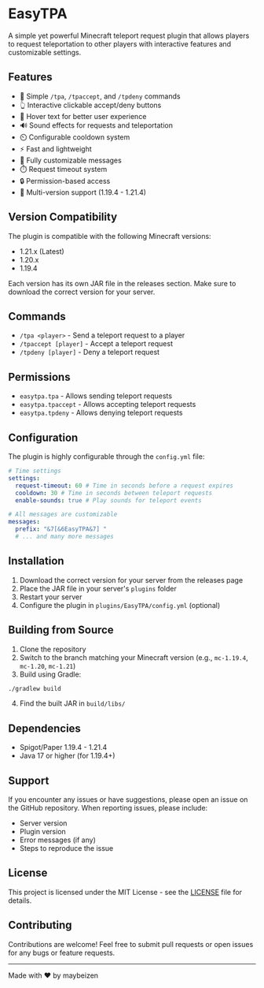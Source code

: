 # EasyTPA

A simple yet powerful Minecraft teleport request plugin that allows players to request teleportation to other players with interactive features and customizable settings.

## Features

- 🎯 Simple `/tpa`, `/tpaccept`, and `/tpdeny` commands
- 👆 Interactive clickable accept/deny buttons
- 💬 Hover text for better user experience
- 🔊 Sound effects for requests and teleportation
- ⏲️ Configurable cooldown system
- ⚡ Fast and lightweight
- 🎨 Fully customizable messages
- ⏱️ Request timeout system
- 🔒 Permission-based access
- 🔄 Multi-version support (1.19.4 - 1.21.4)

## Version Compatibility

The plugin is compatible with the following Minecraft versions:

- 1.21.x (Latest)
- 1.20.x
- 1.19.4

Each version has its own JAR file in the releases section. Make sure to download the correct version for your server.

## Commands

- `/tpa <player>` - Send a teleport request to a player
- `/tpaccept [player]` - Accept a teleport request
- `/tpdeny [player]` - Deny a teleport request

## Permissions

- `easytpa.tpa` - Allows sending teleport requests
- `easytpa.tpaccept` - Allows accepting teleport requests
- `easytpa.tpdeny` - Allows denying teleport requests

## Configuration

The plugin is highly configurable through the `config.yml` file:

```yaml
# Time settings
settings:
  request-timeout: 60 # Time in seconds before a request expires
  cooldown: 30 # Time in seconds between teleport requests
  enable-sounds: true # Play sounds for teleport events

# All messages are customizable
messages:
  prefix: "&7[&6EasyTPA&7] "
  # ... and many more messages
```

## Installation

1. Download the correct version for your server from the releases page
2. Place the JAR file in your server's `plugins` folder
3. Restart your server
4. Configure the plugin in `plugins/EasyTPA/config.yml` (optional)

## Building from Source

1. Clone the repository
2. Switch to the branch matching your Minecraft version (e.g., `mc-1.19.4`, `mc-1.20`, `mc-1.21`)
3. Build using Gradle:

```bash
./gradlew build
```

4. Find the built JAR in `build/libs/`

## Dependencies

- Spigot/Paper 1.19.4 - 1.21.4
- Java 17 or higher (for 1.19.4+)

## Support

If you encounter any issues or have suggestions, please open an issue on the GitHub repository. When reporting issues, please include:

- Server version
- Plugin version
- Error messages (if any)
- Steps to reproduce the issue

## License

This project is licensed under the MIT License - see the [LICENSE](license) file for details.

## Contributing

Contributions are welcome! Feel free to submit pull requests or open issues for any bugs or feature requests.

---

Made with ❤️ by maybeizen
